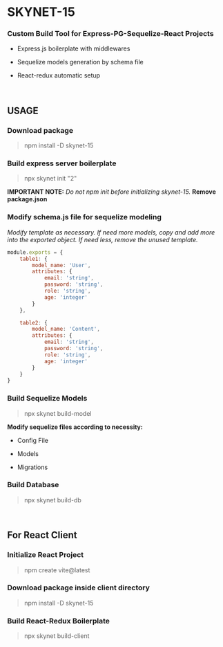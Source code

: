 # SKYNET-15 


### Custom Build Tool for Express-PG-Sequelize-React Projects

- Express.js boilerplate with middlewares

- Sequelize models generation by schema file

- React-redux automatic setup

<br>

## USAGE

### Download package
> npm install -D skynet-15

### Build express server boilerplate
> npx skynet init "2"

__IMPORTANT NOTE:__ _Do not npm init before initializing skynet-15._ __Remove package.json__

### Modify schema.js file for sequelize modeling

_Modify template as necessary. If need more models, copy and add more into the exported object. If need less, remove the unused template._

```js
module.exports = {
    table1: {
        model_name: 'User',
        attributes: {
            email: 'string',
            password: 'string',
            role: 'string',
            age: 'integer'
        }
    },

    table2: {
        model_name: 'Content',
        attributes: {
            email: 'string',
            password: 'string',
            role: 'string',
            age: 'integer'
        }
    }
}
```

### Build Sequelize Models

> npx skynet build-model

__Modify sequelize files according to necessity:__

- Config File

- Models

- Migrations

### Build Database

> npx skynet build-db

<br>

## For React Client

### Initialize React Project

> npm create vite@latest

### Download package inside client directory

> npm install -D skynet-15

### Build React-Redux Boilerplate

> npx skynet build-client

